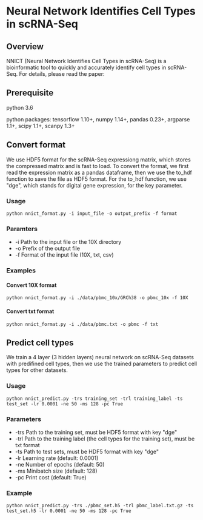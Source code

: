 # Neural Network Identifies Cell Types in scRNA-Seq

## Overview
NNICT (Neural Network Identifies Cell Types in scRNA-Seq) is a bioinformatic tool to quickly and accurately identify cell types in scRNA-Seq. For details, please read the paper:

## Prerequisite
python 3.6

python packages:
tensorflow 1.10+, numpy 1.14+, pandas 0.23+, argparse 1.1+, scipy 1.1+, scanpy 1.3+

## Convert format
We use HDF5 format for the scRNA-Seq expressiong matrix, which stores the compressed matrix and is fast to load. To convert the format, we first read the expression matrix as a pandas dataframe, then we use the to_hdf function to save the file as HDF5 format. For the to_hdf function, we use "dge", which stands for digital gene expression, for the key parameter.

### Usage
```
python nnict_format.py -i input_file -o output_prefix -f format
```

### Paramters
* -i	Path to the input file or the 10X directory
* -o	Prefix of the output file
* -f	Format of the input file (10X, txt, csv)

### Examples

#### Convert 10X format
```
python nnict_format.py -i ./data/pbmc_10x/GRCh38 -o pbmc_10x -f 10X
```

#### Convert txt format
```
python nnict_format.py -i ./data/pbmc.txt -o pbmc -f txt
```

## Predict cell types
We train a 4 layer (3 hidden layers) neural network on scRNA-Seq datasets with predifined cell types, then we use the trained parameters to predict cell types for other datasets.

### Usage
```
python nnict_predict.py -trs training_set -trl training_label -ts test_set -lr 0.0001 -ne 50 -ms 128 -pc True
```

### Parameters
* -trs	Path to the training set, must be HDF5 format with key "dge"
* -trl	Path to the training label (the cell types for the training set), must be txt format
* -ts	Path to test sets, must be HDF5 format with key "dge"
* -lr	Learning rate (default: 0.0001)
* -ne	Number of epochs (default: 50)
* -ms	Minibatch size (default: 128)
* -pc	Print cost (default: True)

### Example
```
python nnict_predict.py -trs ./pbmc_set.h5 -trl pbmc_label.txt.gz -ts test_set.h5 -lr 0.0001 -ne 50 -ms 128 -pc True
```
